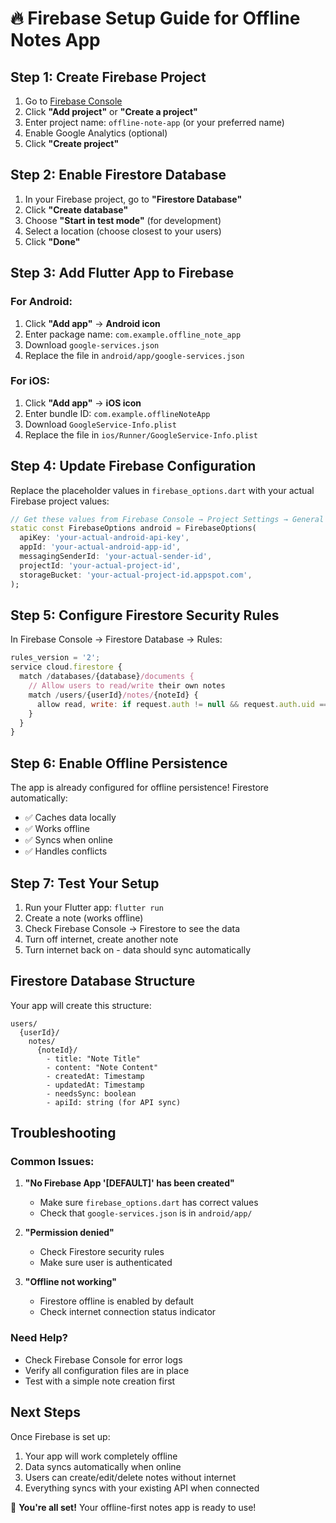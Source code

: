 # 🔥 Firebase Setup Guide for Offline Notes App

## **Step 1: Create Firebase Project**

1. Go to [Firebase Console](https://console.firebase.google.com/)
2. Click **"Add project"** or **"Create a project"**
3. Enter project name: `offline-note-app` (or your preferred name)
4. Enable Google Analytics (optional)
5. Click **"Create project"**

## **Step 2: Enable Firestore Database**

1. In your Firebase project, go to **"Firestore Database"**
2. Click **"Create database"**
3. Choose **"Start in test mode"** (for development)
4. Select a location (choose closest to your users)
5. Click **"Done"**

## **Step 3: Add Flutter App to Firebase**

### **For Android:**
1. Click **"Add app"** → **Android icon**
2. Enter package name: `com.example.offline_note_app`
3. Download `google-services.json`
4. Replace the file in `android/app/google-services.json`

### **For iOS:**
1. Click **"Add app"** → **iOS icon**
2. Enter bundle ID: `com.example.offlineNoteApp`
3. Download `GoogleService-Info.plist`
4. Replace the file in `ios/Runner/GoogleService-Info.plist`

## **Step 4: Update Firebase Configuration**

Replace the placeholder values in `firebase_options.dart` with your actual Firebase project values:

```dart
// Get these values from Firebase Console → Project Settings → General
static const FirebaseOptions android = FirebaseOptions(
  apiKey: 'your-actual-android-api-key',
  appId: 'your-actual-android-app-id',
  messagingSenderId: 'your-actual-sender-id',
  projectId: 'your-actual-project-id',
  storageBucket: 'your-actual-project-id.appspot.com',
);
```

## **Step 5: Configure Firestore Security Rules**

In Firebase Console → Firestore Database → Rules:

```javascript
rules_version = '2';
service cloud.firestore {
  match /databases/{database}/documents {
    // Allow users to read/write their own notes
    match /users/{userId}/notes/{noteId} {
      allow read, write: if request.auth != null && request.auth.uid == userId;
    }
  }
}
```

## **Step 6: Enable Offline Persistence**

The app is already configured for offline persistence! Firestore automatically:
- ✅ Caches data locally
- ✅ Works offline
- ✅ Syncs when online
- ✅ Handles conflicts

## **Step 7: Test Your Setup**

1. Run your Flutter app: `flutter run`
2. Create a note (works offline)
3. Check Firebase Console → Firestore to see the data
4. Turn off internet, create another note
5. Turn internet back on - data should sync automatically

## **Firestore Database Structure**

Your app will create this structure:
```
users/
  {userId}/
    notes/
      {noteId}/
        - title: "Note Title"
        - content: "Note Content"
        - createdAt: Timestamp
        - updatedAt: Timestamp
        - needsSync: boolean
        - apiId: string (for API sync)
```

## **Troubleshooting**

### **Common Issues:**
1. **"No Firebase App '[DEFAULT]' has been created"**
   - Make sure `firebase_options.dart` has correct values
   - Check that `google-services.json` is in `android/app/`

2. **"Permission denied"**
   - Check Firestore security rules
   - Make sure user is authenticated

3. **"Offline not working"**
   - Firestore offline is enabled by default
   - Check internet connection status indicator

### **Need Help?**
- Check Firebase Console for error logs
- Verify all configuration files are in place
- Test with a simple note creation first

## **Next Steps**

Once Firebase is set up:
1. Your app will work completely offline
2. Data syncs automatically when online
3. Users can create/edit/delete notes without internet
4. Everything syncs with your existing API when connected

🎉 **You're all set!** Your offline-first notes app is ready to use!
